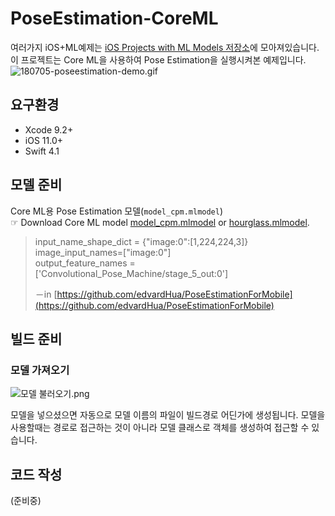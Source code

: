 

# PoseEstimation-CoreML

여러가지 iOS+ML예제는 [iOS Projects with ML Models 저장소](https://github.com/motlabs/iOS-Proejcts-with-ML-Models)에 모아져있습니다.<br>
이 프로젝트는 Core ML을 사용하여 Pose Estimation을 실행시켜본 예제입니다. <br>
![180705-poseestimation-demo.gif](https://github.com/tucan9389/PoseEstimation-CoreML/blob/master/resource/180801-poseestimation-demo.gif?raw=true)

## 요구환경

- Xcode 9.2+
- iOS 11.0+
- Swift 4.1

## 모델 준비

Core ML용 Pose Estimation 모델(`model_cpm.mlmodel`)<br>
☞ Download Core ML model [model_cpm.mlmodel](https://github.com/edvardHua/PoseEstimationForMobile/tree/master/release/cpm_model) or [hourglass.mlmodel](https://github.com/edvardHua/PoseEstimationForMobile/blob/master/release/hourglass_model/hourglass.mlmodel).

> input_name_shape_dict = {"image:0":[1,224,224,3]} image_input_names=["image:0"] <br>output_feature_names = ['Convolutional_Pose_Machine/stage_5_out:0']
>
> －in [https://github.com/edvardHua/PoseEstimationForMobile](https://github.com/edvardHua/PoseEstimationForMobile)

## 빌드 준비

### 모델 가져오기

![모델 불러오기.png](https://github.com/tucan9389/MobileNetApp-CoreML/blob/master/resource/%EB%AA%A8%EB%8D%B8%20%EB%B6%88%EB%9F%AC%EC%98%A4%EA%B8%B0.png?raw=true)

모델을 넣으셨으면 자동으로 모델 이름의 파일이 빌드경로 어딘가에 생성됩니다. 모델을 사용할때는 경로로 접근하는 것이 아니라 모델 클래스로 객체를 생성하여 접근할 수 있습니다.

## 코드 작성

(준비중)
